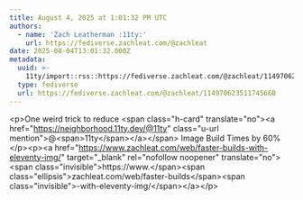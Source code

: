 ```yaml
---
title: August 4, 2025 at 1:01:32 PM UTC
authors:
  - name: 'Zach Leatherman :11ty:'
    url: https://fediverse.zachleat.com/@zachleat
date: 2025-08-04T13:01:32.000Z
metadata:
  uuid: >-
    11ty/import::rss::https://fediverse.zachleat.com/@zachleat/114970623511745660
  type: fediverse
  url: https://fediverse.zachleat.com/@zachleat/114970623511745660
---
```

\<p>One weird trick to reduce \<span class="h-card" translate="no">\<a href="https://neighborhood.11ty.dev/@11ty" class="u-url mention">@\<span>11ty\</span>\</a>\</span> Image Build Times by 60%\</p>\<p>\<a href="https://www.zachleat.com/web/faster-builds-with-eleventy-img/" target="\_blank" rel="nofollow noopener" translate="no">\<span class="invisible">https://www.\</span>\<span class="ellipsis">zachleat.com/web/faster-builds\</span>\<span class="invisible">-with-eleventy-img/\</span>\</a>\</p>